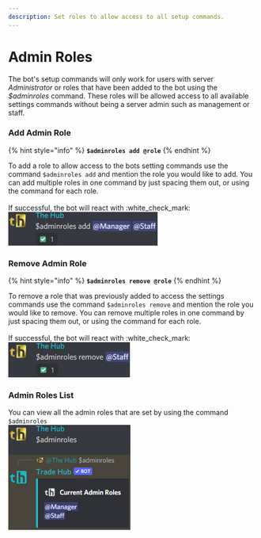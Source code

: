 ```yaml
---
description: Set roles to allow access to all setup commands.
---
```


# Admin Roles

The bot's setup commands will only work for users with server _Administrator_ or roles that have been added to the bot using the _$adminroles_ command. These roles will be allowed access to all available settings commands without being a server admin such as management or staff.

### Add Admin Role

{% hint style="info" %}
**`$adminroles add @role`**
{% endhint %}

To add a role to allow access to the bots setting commands use the command `$adminroles add` and mention the role you would like to add. You can add multiple roles in one command by just spacing them out, or using the command for each role.\
\
If successful, the bot will react with :white\_check\_mark:\
![](<../../.gitbook/assets/image (50).png>)

### Remove Admin Role

{% hint style="info" %}
**`$adminroles remove @role`**
{% endhint %}

To remove a role that was previously added to access the settings commands use the command `$adminroles remove` and mention the role you would like to remove. You can remove multiple roles in one command by just spacing them out, or using the command for each role.\
\
If successful, the bot will react with :white\_check\_mark:\
![](<../../.gitbook/assets/image (59).png>)

### Admin Roles List

You can view all the admin roles that are set by using the command `$adminroles`\
![](<../../.gitbook/assets/image (14) (1).png>)

